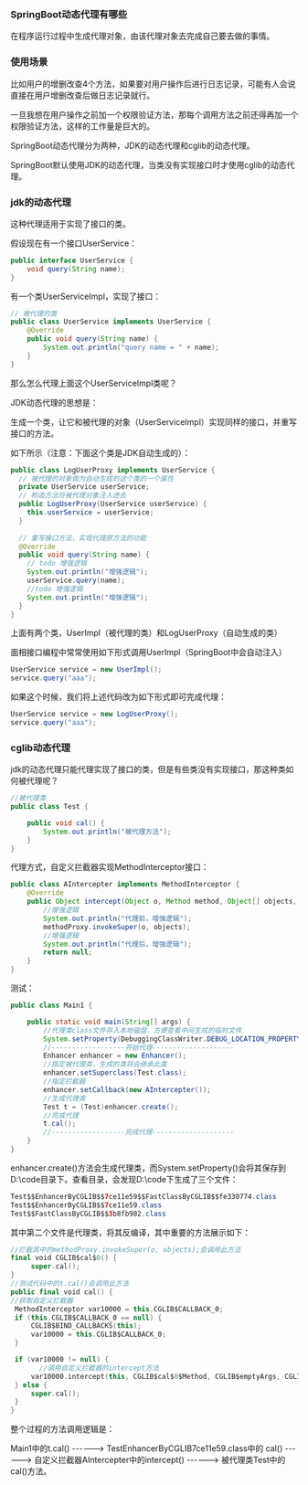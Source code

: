 ### SpringBoot动态代理有哪些

在程序运行过程中生成代理对象，由该代理对象去完成自己要去做的事情。

### 使用场景

比如用户的增删改查4个方法，如果要对用户操作后进行日志记录，可能有人会说直接在用户增删改查后做日志记录就行。

一旦我想在用户操作之前加一个权限验证方法，那每个调用方法之前还得再加一个权限验证方法，这样的工作量是巨大的。



SpringBoot动态代理分为两种，JDK的动态代理和cglib的动态代理。

SpringBoot默认使用JDK的动态代理，当类没有实现接口时才使用cglib的动态代理。

### jdk的动态代理

这种代理适用于实现了接口的类。

假设现在有一个接口UserService：

```java
public interface UserService {
	void query(String name);
}
```

有一个类UserServiceImpl，实现了接口：

```java
// 被代理的类
public class UserService implements UserService {
	@Override
	public void query(String name) {
		System.out.println("query name = " + name);
	}
}
```

那么怎么代理上面这个UserServiceImpl类呢？

JDK动态代理的思想是：

生成一个类，让它和被代理的对象（UserServiceImpl）实现同样的接口，并重写接口的方法。

如下所示（注意：下面这个类是JDK自动生成的）：

```java
public class LogUserProxy implements UserService {
  // 被代理的对象做为自动生成的这个类的一个属性
  private UserService userService;
  // 构造方法将被代理对象注入进去
  public LogUserProxy(UserService userService) {
    this.userService = userService;
  }
  
  // 重写接口方法，实现代理原方法的功能
  @Override
  public void query(String name) {
    // todo 增强逻辑
    System.out.println("增强逻辑");
    userService.query(name);
    //todo 增强逻辑
    System.out.println("增强逻辑");
  }
}
```

上面有两个类，UserImpl（被代理的类）和LogUserProxy（自动生成的类）

面相接口编程中常常使用如下形式调用UserImpl（SpringBoot中会自动注入）

```java
UserService service = new UserImpl();
service.query("aaa");
```

如果这个时候，我们将上述代码改为如下形式即可完成代理：

```java
UserService service = new LogUserProxy();
service.query("aaa");
```

### cglib动态代理

jdk的动态代理只能代理实现了接口的类，但是有些类没有实现接口，那这种类如何被代理呢？

```java
//被代理类
public class Test {

    public void cal() {
        System.out.println("被代理方法");
    }
}
```

代理方式，自定义拦截器实现MethodInterceptor接口：

```java
public class AIntercepter implements MethodInterceptor {
    @Override
    public Object intercept(Object o, Method method, Object[] objects, MethodProxy methodProxy) throws Throwable {
        //增强逻辑
        System.out.println("代理前，增强逻辑");
        methodProxy.invokeSuper(o, objects);
        //增强逻辑
        System.out.println("代理后，增强逻辑");
        return null;
    }
}
```

测试：

```java
public class Main1 {

    public static void main(String[] args) {
        //代理类class文件存入本地磁盘，方便查看中间生成的临时文件
        System.setProperty(DebuggingClassWriter.DEBUG_LOCATION_PROPERTY, "D:\\code");
        //------------------开始代理--------------------
        Enhancer enhancer = new Enhancer();
        //指定被代理类，生成的类将会继承此类
        enhancer.setSuperclass(Test.class);
        //指定拦截器
        enhancer.setCallback(new AIntercepter());
        //生成代理类
        Test t = (Test)enhancer.create();
        //完成代理
        t.cal();
        //------------------完成代理--------------------
    }
}
```

enhancer.create()方法会生成代理类，而System.setProperty()会将其保存到D:\code目录下。查看目录，会发现D:\code下生成了三个文件：

```java
Test$$EnhancerByCGLIB$$7ce11e59$$FastClassByCGLIB$$fe330774.class
Test$$EnhancerByCGLIB$$7ce11e59.class
Test$$FastClassByCGLIB$$3b8fb982.class
```

其中第二个文件是代理类，将其反编译，其中重要的方法展示如下：

```kotlin
//拦截其中的methodProxy.invokeSuper(o, objects);会调用此方法
final void CGLIB$cal$0() {
     super.cal();
}
//测试代码中的t.cal()会调用此方法
public final void cal() {
//获取自定义拦截器
 MethodInterceptor var10000 = this.CGLIB$CALLBACK_0;
 if (this.CGLIB$CALLBACK_0 == null) {
     CGLIB$BIND_CALLBACKS(this);
     var10000 = this.CGLIB$CALLBACK_0;
 }

 if (var10000 != null) {
       //调用自定义拦截器的intercept方法
     var10000.intercept(this, CGLIB$cal$0$Method, CGLIB$emptyArgs, CGLIB$cal$0$Proxy);
 } else {
     super.cal();
 }
}
```

整个过程的方法调用逻辑是：

Main1中的t.cal()   ------>  TestEnhancerByCGLIB7ce11e59.class中的 cal()   ------> 自定义拦截器AIntercepter中的intercept()   ------> 被代理类Test中的cal()方法。

